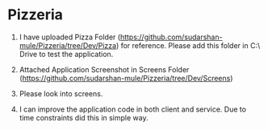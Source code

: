 # Pizzeria

1. I have uploaded Pizza Folder (https://github.com/sudarshan-mule/Pizzeria/tree/Dev/Pizza) for reference. 
Please add this folder in C:\ Drive to test the application.

2. Attached Application Screenshot in Screens Folder (https://github.com/sudarshan-mule/Pizzeria/tree/Dev/Screens)

3. Please look into screens.

4. I can improve the application code in both client and service. Due to time constraints did this in simple way.
